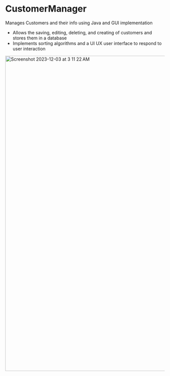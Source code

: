 # CustomerManager
Manages Customers and their info using Java and GUI implementation

- Allows the saving, editing, deleting, and creating of customers and stores them in a database
- Implements sorting algorithms and a UI UX user interface to respond to user interaction

<img width="998" alt="Screenshot 2023-12-03 at 3 11 22 AM" src="https://github.com/EthanLukas/CustomerManager/assets/62733963/e3e701f2-6342-451e-a99d-c292987b1ae2">
